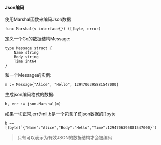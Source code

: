 #### Json编码

使用Marshal函数来编码Json数据

```
func Marshal(v interface{}) ([]byte, error)
```

定义一个Go的数据结构Message:

```
type Message struct {
    Name string
    Body string
    Time int64
}
```

和一个Message的实例:

```
m := Message{"Alice", "Hello", 1294706395881547000}
```

生成json编码格式的数据:

```
b, err := json.Marshal(m)
```

如果一切正常,err为nil,b是一个包含了该json数据的\[\]byte

    b == []byte(`{"Name":"Alice","Body":"Hello","Time":1294706395881547000}`)

> 只有可以表示为有效JSON的数据结构才会被编码



